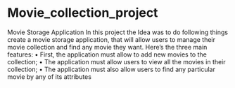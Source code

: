 # Movie_collection_project
Movie Storage Application
In this project the Idea was to do following things create a movie storage application, that will allow users to manage their movie collection
and find any movie they want.
Here’s the three main features:
• First, the application must allow to add new movies to the collection;
• The application must allow users to view all the movies in their collection;
• The application must also allow users to find any particular movie by any of its attributes
